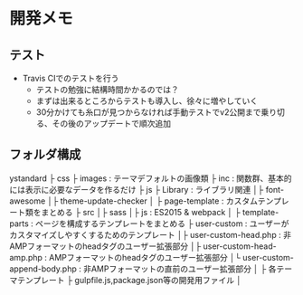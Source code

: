 # 開発メモ

## テスト
- Travis CIでのテストを行う
  - テストの勉強に結構時間かかるのでは？
  - まずは出来るところからテストも導入し、徐々に増やしていく
  - 30分かけても糸口が見つからなければ手動テストでv2公開まで乗り切る、その後のアップデートで順次追加



## フォルダ構成
ystandard
├ css
├ images                    : テーマデフォルトの画像類
├ inc                         : 関数群、基本的には表示に必要なデータを作るだけ
├ js
├ Library                     : ライブラリ関連
│├ font-awesome
│├ theme-update-checker
│
├ page-template               : カスタムテンプレート類をまとめる
├ src
│├ sass
│├ js                        : ES2015 & webpack
│
├ template-parts              : ページを構成するテンプレートをまとめる
├ user-custom                 : ユーザーがカスタマイズしやすくするためのテンプレート
│├ user-custom-head.php        : 非AMPフォーマットのheadタグのユーザー拡張部分
│├ user-custom-head-amp.php    : AMPフォーマットのheadタグのユーザー拡張部分
│└ user-custom-append-body.php : 非AMPフォーマットの</body>直前のユーザー拡張部分
│
├ 各テーマテンプレート
├ gulpfile.js,package.json等の開発用ファイル
│
